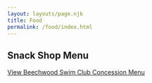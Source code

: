 ```yaml
---
layout: layouts/page.njk
title: Food
permalink: /food/index.html
---
```

## Snack Shop Menu

[View Beechwood Swim Club Concession Menu](https://beechwood-swim-club.netlify.app/images/Beechwood-Swim-Club-Menu.pdf)